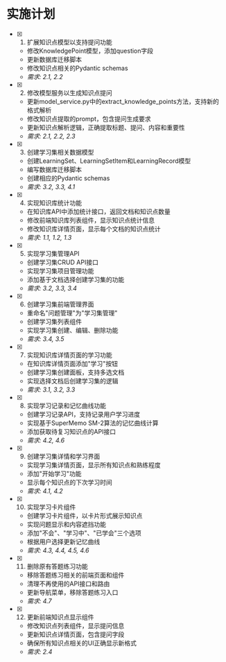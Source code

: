 # 实施计划

- [x] 1. 扩展知识点模型以支持提问功能
  - 修改KnowledgePoint模型，添加question字段
  - 更新数据库迁移脚本
  - 修改知识点相关的Pydantic schemas
  - _需求: 2.1, 2.2_

- [x] 2. 修改模型服务以生成知识点提问
  - 更新model_service.py中的extract_knowledge_points方法，支持新的格式解析
  - 修改知识点提取的prompt，包含提问生成要求
  - 更新知识点解析逻辑，正确提取标题、提问、内容和重要性
  - _需求: 2.1, 2.2, 2.3_

- [x] 3. 创建学习集相关数据模型
  - 创建LearningSet、LearningSetItem和LearningRecord模型
  - 编写数据库迁移脚本
  - 创建相应的Pydantic schemas
  - _需求: 3.2, 3.3, 4.1_

- [x] 4. 实现知识库统计功能
  - 在知识库API中添加统计接口，返回文档和知识点数量
  - 修改前端知识库列表组件，显示知识点统计信息
  - 修改知识库详情页面，显示每个文档的知识点统计
  - _需求: 1.1, 1.2, 1.3_

- [x] 5. 实现学习集管理API
  - 创建学习集CRUD API接口
  - 实现学习集项目管理功能
  - 添加基于文档选择创建学习集的功能
  - _需求: 3.2, 3.3, 3.4_

- [x] 6. 创建学习集前端管理界面
  - 重命名"问题管理"为"学习集管理"
  - 创建学习集列表组件
  - 实现学习集创建、编辑、删除功能
  - _需求: 3.4, 3.5_

- [x] 7. 实现知识库详情页面的学习功能
  - 在知识库详情页面添加"学习"按钮
  - 创建学习集创建面板，支持多选文档
  - 实现选择文档后创建学习集的逻辑
  - _需求: 3.1, 3.2, 3.3_

- [x] 8. 实现学习记录和记忆曲线功能
  - 创建学习记录API，支持记录用户学习进度
  - 实现基于SuperMemo SM-2算法的记忆曲线计算
  - 添加获取待复习知识点的API接口
  - _需求: 4.2, 4.6_

- [x] 9. 创建学习集详情和学习界面
  - 实现学习集详情页面，显示所有知识点和熟练程度
  - 添加"开始学习"功能
  - 显示每个知识点的下次学习时间
  - _需求: 4.1, 4.2_

- [x] 10. 实现学习卡片组件
  - 创建学习卡片组件，以卡片形式展示知识点
  - 实现问题显示和内容遮挡功能
  - 添加"不会"、"学习中"、"已学会"三个选项
  - 根据用户选择更新记忆曲线
  - _需求: 4.3, 4.4, 4.5, 4.6_

- [x] 11. 删除原有答题练习功能
  - 移除答题练习相关的前端页面和组件
  - 清理不再使用的API接口和路由
  - 更新导航菜单，移除答题练习入口
  - _需求: 4.7_

- [x] 12. 更新前端知识点显示组件
  - 修改知识点列表组件，显示提问信息
  - 更新知识点详情页面，包含提问字段
  - 确保所有知识点相关的UI正确显示新格式
  - _需求: 2.4_